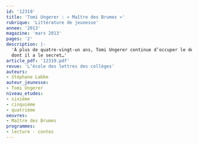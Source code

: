 ```yaml
---
id: '12319'
title: 'Tomi Ungerer : « Maître des Brumes »'
rubrique: 'Littérature de jeunesse'
annee: '2013'
magazine: 'mars 2013'
pages: '2'
description: |-
  'À plus de quatre-vingt-un ans, Tomi Ungerer continue d’occuper le devant de la scène avec une juvénilité qui n’appartient qu’à lui. L’école des loisirs publie son dernier album, « Maître des Brumes », l’un de ces contes eschatologiques et drolatiques
  dont il a le secret…'
article_pdf: '12319.pdf'
revue: 'L’école des lettres des collèges'
auteurs:
- Stéphane Labbe
auteur_jeunesse:
- Tomi Ungerer
niveau_etudes:
- sixième
- cinquième
- quatrième
oeuvres:
- Maître des Brumes
programmes:
- lecture - contes
---
```

